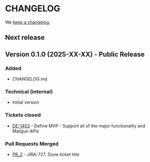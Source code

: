 # CHANGELOG

We [keep a changelog.](http://keepachangelog.com/)

## Next release

## Version 0.1.0 (2025-XX-XX) - Public Release

### Added

* CHANGELOG.md

### Technical (internal)

* Initial version

### Tickets closed

* [DE-1453](https://mailgun.atlassian.net/browse/DE-1453) - Define MVP - Support all of the major functionality and Mailgun APIs

### Pull Requests Merged

* [PR_2](https://github.com/mailgun/mailgun-python/pull/2) - JIRA-727: Done ticket title
